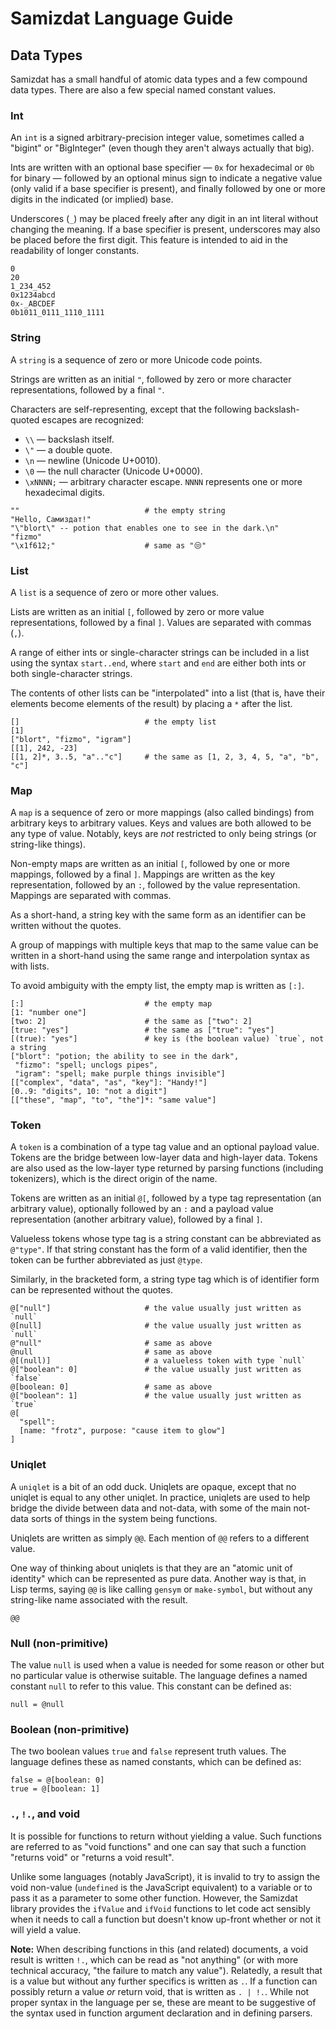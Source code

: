 Samizdat Language Guide
=======================

Data Types
----------

Samizdat has a small handful of atomic data types and a few compound data
types. There are also a few special named constant values.


### Int

An `int` is a signed arbitrary-precision integer value, sometimes
called a "bigint" or "BigInteger" (even though they aren't always actually
that big).

Ints are written with an optional base specifier &mdash; `0x` for
hexadecimal or `0b` for binary &mdash; followed by an optional
minus sign to indicate a negative value (only valid if a base specifier
is present), and finally followed by one or more digits in the indicated
(or implied) base.

Underscores (`_`) may be placed freely after any digit in an int literal
without changing the meaning. If a base specifier is present, underscores
may also be placed before the first digit. This feature is intended
to aid in the readability of longer constants.

```
0
20
1_234_452
0x1234abcd
0x-_ABCDEF
0b1011_0111_1110_1111
```


### String

A `string` is a sequence of zero or more Unicode code points.

Strings are written as an initial `"`, followed by zero or
more character representations, followed by a final `"`.

Characters are self-representing, except that the following
backslash-quoted escapes are recognized:

* `\\` &mdash; backslash itself.
* `\"` &mdash; a double quote.
* `\n` &mdash; newline (Unicode U+0010).
* `\0` &mdash; the null character (Unicode U+0000).
* `\xNNNN;` &mdash; arbitrary character escape. `NNNN` represents one
  or more hexadecimal digits.

```
""                            # the empty string
"Hello, Самиздат!"
"\"blort\" -- potion that enables one to see in the dark.\n"
"fizmo"
"\x1f612;"                    # same as "😒"
```


### List

A `list` is a sequence of zero or more other values.

Lists are written as an initial `[`, followed by zero or
more value representations, followed by a final `]`. Values
are separated with commas (`,`).

A range of either ints or single-character strings can be included
in a list using the syntax `start..end`, where `start` and `end` are
either both ints or both single-character strings.

The contents of other lists can be "interpolated" into a list (that is,
have their elements become elements of the result) by placing a `*`
after the list.

```
[]                            # the empty list
[1]
["blort", "fizmo", "igram"]
[[1], 242, -23]
[[1, 2]*, 3..5, "a".."c"]     # the same as [1, 2, 3, 4, 5, "a", "b", "c"]
```


### Map

A `map` is a sequence of zero or more mappings (also called bindings)
from arbitrary keys to arbitrary values. Keys and values are both
allowed to be any type of value. Notably, keys are *not* restricted to
only being strings (or string-like things).

Non-empty maps are written as an initial `[`, followed by one or
more mappings, followed by a final `]`. Mappings are written as
the key representation, followed by an `:`, followed by the value
representation. Mappings are separated with commas.

As a short-hand, a string key with the same form as an identifier can
be written without the quotes.

A group of mappings with multiple keys that map to the same value
can be written in a short-hand using the same range and
interpolation syntax as with lists.

To avoid ambiguity with the empty list, the empty map is
written as `[:]`.

```
[:]                           # the empty map
[1: "number one"]
[two: 2]                      # the same as ["two": 2]
[true: "yes"]                 # the same as ["true": "yes"]
[(true): "yes"]               # key is (the boolean value) `true`, not a string
["blort": "potion; the ability to see in the dark",
 "fizmo": "spell; unclogs pipes",
 "igram": "spell; make purple things invisible"]
[["complex", "data", "as", "key"]: "Handy!"]
[0..9: "digits", 10: "not a digit"]
[["these", "map", "to", "the"]*: "same value"]
```


### Token

A `token` is a combination of a type tag value and an optional
payload value. Tokens are the bridge between low-layer data and
high-layer data. Tokens are also used as the low-layer type
returned by parsing functions (including tokenizers), which is
the direct origin of the name.

Tokens are written as an initial `@[`, followed by a type tag
representation (an arbitrary value), optionally followed by an
`:` and a payload value representation (another arbitrary value),
followed by a final `]`.

Valueless tokens whose type tag is a string constant can be abbreviated
as `@"type"`. If that string constant has the form of a valid
identifier, then the token can be further abbreviated as just `@type`.

Similarly, in the bracketed form, a string type tag which is of identifier
form can be represented without the quotes.

```
@["null"]                     # the value usually just written as `null`
@[null]                       # the value usually just written as `null`
@"null"                       # same as above
@null                         # same as above
@[(null)]                     # a valueless token with type `null`
@["boolean": 0]               # the value usually just written as `false`
@[boolean: 0]                 # same as above
@["boolean": 1]               # the value usually just written as `true`
@[
  "spell":
  [name: "frotz", purpose: "cause item to glow"]
]
```


### Uniqlet

A `uniqlet` is a bit of an odd duck. Uniqlets are opaque, except that
no uniqlet is equal to any other uniqlet. In practice, uniqlets are
used to help bridge the divide between data and not-data, with some of
the main not-data sorts of things in the system being functions.

Uniqlets are written as simply `@@`. Each mention of `@@` refers
to a different value.

One way of thinking about uniqlets is that they are an "atomic
unit of identity" which can be represented as pure data. Another
way is that, in Lisp terms, saying `@@` is like calling `gensym`
or `make-symbol`, but without any string-like name associated with
the result.

```
@@
```


### Null (non-primitive)

The value `null` is used when a value is needed for some reason or other
but no particular value is otherwise suitable. The language defines
a named constant `null` to refer to this value. This constant can be
defined as:

```
null = @null
```


### Boolean (non-primitive)

The two boolean values `true` and `false` represent truth values.
The language defines these as named constants, which can be defined as:

```
false = @[boolean: 0]
true = @[boolean: 1]
```


### `.`, `!.`, and void

It is possible for functions to return without yielding a value.
Such functions are referred to as "void functions" and one can say that
such a function "returns void" or "returns a void result".

Unlike some languages (notably JavaScript), it is invalid to try to
assign the void non-value (`undefined` is the JavaScript equivalent)
to a variable or to pass it as a parameter to some other
function. However, the Samizdat library provides the `ifValue` and `ifVoid`
functions to let code act sensibly when it needs to call a function but
doesn't know up-front whether or not it will yield a value.

**Note:** When describing functions in this (and related) documents,
a void result is written `!.`, which can be read as "not anything"
(or with more technical accuracy, "the failure to match any value").
Relatedly, a result that is a value but without any further specifics is
written as `.`. If a function can possibly return a value *or* return void,
that is written as `. | !.`. While not proper syntax in the language per
se, these are meant to be suggestive of the syntax used in function
argument declaration and in defining parsers.
